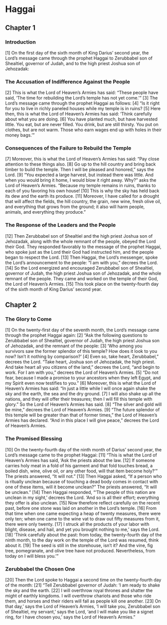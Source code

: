 # Haggai

## Chapter 1


### Introduction

[1] On the first day of the sixth month of King Darius’ second year, the Lord’s message came through the prophet Haggai to Zerubbabel son of Shealtiel, governor of Judah, and to the high priest Joshua son of Jehozadak:

### The Accusation of Indifference Against the People

[2] This is what the Lord of Heaven’s Armies has said: “These people have said, ‘The time for rebuilding the Lord’s temple has not yet come.’”
[3] The Lord’s message came through the prophet Haggai as follows:
[4] “Is it right for you to live in richly paneled houses while my temple is in ruins?
[5] Here then, this is what the Lord of Heaven’s Armies has said: ‘Think carefully about what you are doing.
[6] You have planted much, but have harvested little. You eat, but are never filled. You drink, but are still thirsty. You put on clothes, but are not warm. Those who earn wages end up with holes in their money bags.’”

### Consequences of the Failure to Rebuild the Temple

[7] Moreover, this is what the Lord of Heaven’s Armies has said: “Pay close attention to these things also.
[8] Go up to the hill country and bring back timber to build the temple. Then I will be pleased and honored,” says the Lord.
[9] “You expected a large harvest, but instead there was little. And when you would bring it home, I would blow it right away. Why?” asks the Lord of Heaven’s Armies. “Because my temple remains in ruins, thanks to each of you favoring his own house!
[10] This is why the sky has held back its dew and the earth its produce.
[11] Moreover, I have called for a drought that will affect the fields, the hill country, the grain, new wine, fresh olive oil, and everything that grows from the ground; it also will harm people, animals, and everything they produce.”

### The Response of the Leaders and the People

[12] Then Zerubbabel son of Shealtiel and the high priest Joshua son of Jehozadak, along with the whole remnant of the people, obeyed the Lord their God. They responded favorably to the message of the prophet Haggai, who spoke just as the Lord their God had instructed him, and the people began to respect the Lord.
[13] Then Haggai, the Lord’s messenger, spoke the Lord’s announcement to the people: “I am with you,” decrees the Lord.
[14] So the Lord energized and encouraged Zerubbabel son of Shealtiel, governor of Judah, the high priest Joshua son of Jehozadak, and the whole remnant of the people. They came and worked on the temple of their God, the Lord of Heaven’s Armies.
[15] This took place on the twenty-fourth day of the sixth month of King Darius’ second year.

## Chapter 2


### The Glory to Come

[1] On the twenty-first day of the seventh month, the Lord’s message came through the prophet Haggai again:
[2] “Ask the following questions to Zerubbabel son of Shealtiel, governor of Judah, the high priest Joshua son of Jehozadak, and the remnant of the people:
[3] ‘Who among you survivors saw the former splendor of this temple? How does it look to you now? Isn’t it nothing by comparison?’
[4] Even so, take heart, Zerubbabel,” decrees the Lord. “Take heart, Joshua son of Jehozadak, the high priest. And take heart all you citizens of the land,” decrees the Lord, “and begin to work. For I am with you,” decrees the Lord of Heaven’s Armies.
[5] “Do not fear, because I made a promise to your ancestors when they left Egypt, and my Spirit even now testifies to you.”
[6] Moreover, this is what the Lord of Heaven’s Armies has said: “In just a little while I will once again shake the sky and the earth, the sea and the dry ground.
[7] I will also shake up all the nations, and they will offer their treasures; then I will fill this temple with glory.” So the Lord of Heaven’s Armies has said.
[8] “The silver and gold will be mine,” decrees the Lord of Heaven’s Armies.
[9] “The future splendor of this temple will be greater than that of former times,” the Lord of Heaven’s Armies has declared. “And in this place I will give peace,” decrees the Lord of Heaven’s Armies.

### The Promised Blessing

[10] On the twenty-fourth day of the ninth month of Darius’ second year, the Lord’s message came to the prophet Haggai:
[11] “This is what the Lord of Heaven’s Armies has said, ‘Ask the priests about the law.
[12] If someone carries holy meat in a fold of his garment and that fold touches bread, a boiled dish, wine, olive oil, or any other food, will that item become holy?’” The priests answered, “It will not.”
[13] Then Haggai asked, “If a person who is ritually unclean because of touching a dead body comes in contact with one of these items, will it become unclean?” The priests answered, “It will be unclean.”
[14] Then Haggai responded, “‘The people of this nation are unclean in my sight,’ decrees the Lord. ‘And so is all their effort; everything they offer is also unclean.
[15] Now therefore reflect carefully on the recent past, before one stone was laid on another in the Lord’s temple.
[16] From that time when one came expecting a heap of twenty measures, there were only ten; when one came to the wine vat to draw out fifty measures from it, there were only twenty.
[17] I struck all the products of your labor with blight, disease, and hail, and yet you brought nothing to me,’ says the Lord.
[18] ‘Think carefully about the past: from today, the twenty-fourth day of the ninth month, to the day work on the temple of the Lord was resumed, think about it.
[19] The seed is still in the storehouse, isn’t it? And the vine, fig tree, pomegranate, and olive tree have not produced. Nevertheless, from today on I will bless you.’”

### Zerubbabel the Chosen One

[20] Then the Lord spoke to Haggai a second time on the twenty-fourth day of the month:
[21] “Tell Zerubbabel governor of Judah: ‘I am ready to shake the sky and the earth.
[22] I will overthrow royal thrones and shatter the might of earthly kingdoms. I will overthrow chariots and those who ride them, and horses and their riders will fall as people kill one another.
[23] On that day,’ says the Lord of Heaven’s Armies, ‘I will take you, Zerubbabel son of Shealtiel, my servant,’ says the Lord, ‘and I will make you like a signet ring, for I have chosen you,’ says the Lord of Heaven’s Armies.”
